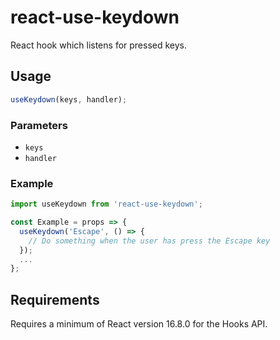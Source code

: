 # react-use-keydown

React hook which listens for pressed keys.

## Usage

```jsx
useKeydown(keys, handler);
```

### Parameters

- `keys`
- `handler`

### Example

```jsx
import useKeydown from 'react-use-keydown';

const Example = props => {
  useKeydown('Escape', () => {
    // Do something when the user has press the Escape key
  });
  ...
};
```

## Requirements

Requires a minimum of React version 16.8.0 for the Hooks API.
